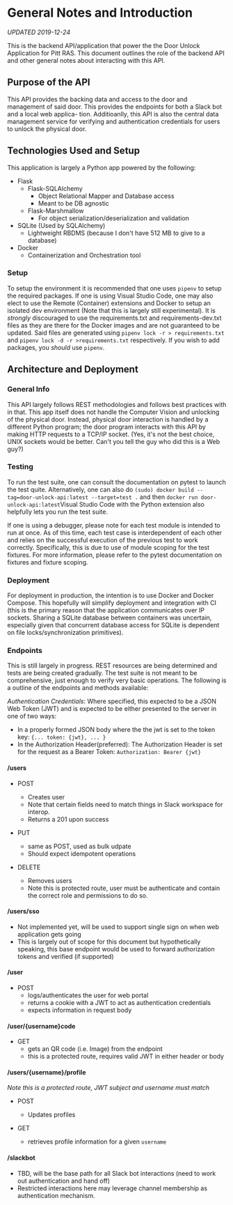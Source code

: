 # General Notes and Introduction

*UPDATED 2019-12-24*

This is the backend API/application that power the the Door Unlock Application 
for Pitt RAS. This document outlines the role of the backend API and other general
notes about interacting with this API.

## Purpose of the API

This API provides the backing data and access to the door and management of said
door. This provides the endpoints for both a Slack bot and a local web applica-
tion. Additioanlly, this API is also the central data management service for
verifying and authentication credentials for users to unlock the physical door.

## Technologies Used and Setup

This application is largely a Python app powered by the following:
* Flask
    - Flask-SQLAlchemy
        * Object Relational Mapper and Database access
        * Meant to be DB agnostic
    - Flask-Marshmallow
        * For object serialization/deserialization and validation
* SQLite (Used by SQLAlchemy)
    - Lightweight RBDMS (because I don't have 512 MB to give to a database)
* Docker
    - Containerization and Orchestration tool 

### Setup

To setup the environment it is recommended that one uses ```pipenv``` to setup the
required packages. If one is using Visual Studio Code, one may also elect to use
the Remote (Container) extensions and Docker to setup an isolated dev environment
(Note that this is largely still experimental). It is *strongly* discouraged to
use the requirements.txt and requirements-dev.txt files as they are there for
the Docker images and are not guaranteed to be updated. Said files are generated
using ```pipenv lock -r > requirements.txt``` and
```pipenv lock -d -r >requirements.txt``` respectively. If you wish to add packages,
 you *should* use ```pipenv```.

## Architecture and Deployment

### General Info

This API largely follows REST methodologies and follows best practices with in that. This
app itself does not handle the Computer Vision and unlocking of the physical door.
Instead, physical door interaction is handled by a different Python program; the
door program interacts with this API by making HTTP requests to a TCP/IP socket.
(Yes, it's not the best choice, UNIX sockets would be better. Can't you tell
the guy who did this is a Web guy?)

### Testing

To run the test suite, one can consult the documentation on pytest to
launch the test quite. Alternatively, one can also do 
```(sudo) docker build --tag=door-unlock-api:latest --target=test .``` and then
```docker run door-unlock-api:latest```Visual Studio Code with the Python extension
 also helpfully lets you run the test suite.

If one is using a debugger, please note for each test module is intended to run at once. As of this
time, each test case is interdependent of each other and relies on the successful execution
of the previous test to work correctly. Specifically, this is due to use of module scoping for
the test fixtures. For more information, please refer to the pytest documentation on fixtures 
and fixture scoping.

### Deployment

For deployment in production, the intention is to use Docker and Docker Compose.
This hopefully will simplify deployment and integration with CI (this is the
primary reason that the application communicates over IP sockets. Sharing a SQLite
database between containers was uncertain, especially given that concurrent database
access for SQLite is dependent on file locks/synchronization primitives).

### Endpoints

This is still largely in progress. REST resources are being determined and 
tests are being created gradually. The test suite is not meant to be
comprehensive, just enough to verify very basic operations. The following is a
outline of the endpoints and methods available:

*Authentication Credentials*: Where specified, this expected to be a JSON Web Token (JWT)
and is expected to be either presented to the server in one of two ways:
- In a properly formed JSON body where the the jwt is set to the token key: ```{... token: {jwt}, ... }```
- In the Authorization Header(preferred): The Authorization Header is set for the request as a Bearer Token: 
```Authorization: Bearer {jwt}```

#### /users ####

* POST
    - Creates user
    - Note that certain fields need to match things in Slack workspace for interop.
    - Returns a 201 upon success
* PUT
    - same as POST, used as bulk udpate
    - Should expect idempotent operations

* DELETE
    - Removes users
    - Note this is protected route, user must be authenticate and contain the correct
    role and permissions to do so.

#### /users/sso ###
 
* Not implemented yet, will be used to support single sign on when web application
  gets going
* This is largely out of scope for this document but hypothetically speaking, this
  base endpoint would be used to forward authorization tokens and verified
  (if supported)

#### /user ####

* POST
    - logs/authenticates the user for web portal
    - returns a cookie with a JWT to act as authentication credentials
    - expects information in request body

#### /user/{username}code ####

* GET
    - gets an QR code (i.e. Image) from the endpoint
    - this is a protected route, requires valid JWT in either header or body

#### /users/{username}/profile ####
*Note this is a protected route, JWT subject and username must match*

* POST
    - Updates profiles

* GET
    - retrieves profile information for a given ```username```

#### /slackbot ####

* TBD, will be the base path for all Slack bot interactions (need to work
  out authentication and hand off)
* Restricted interactions here may leverage channel membership as authentication
  mechanism.

